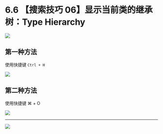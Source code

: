 # 6.6 【搜索技巧 06】显示当前类的继承树：Type Hierarchy

![](http://image.iswbm.com/20200804124133.png)

## 第一种方法

使用快捷键 `Ctrl + H` 

![](http://image.iswbm.com/20200829123319.png)

## 第二种方法

使用快捷键 ⌘ + O

![](http://image.iswbm.com/image-20200829152814586.png)



---

![](http://image.iswbm.com/20200607174235.png)